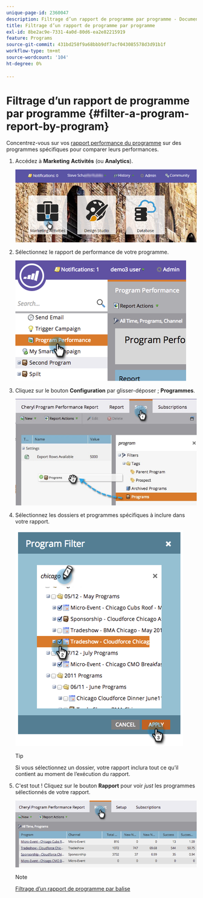 ```yaml
---
unique-page-id: 2360047
description: Filtrage d’un rapport de programme par programme - Documents Marketo - Documentation du produit
title: Filtrage d’un rapport de programme par programme
exl-id: 8be2ac9e-7331-4a0d-80d6-ea2e82215919
feature: Programs
source-git-commit: 431bd258f9a68bbb9df7acf043085578d3d91b1f
workflow-type: tm+mt
source-wordcount: '104'
ht-degree: 0%

---
```


# Filtrage d’un rapport de programme par programme {#filter-a-program-report-by-program}

Concentrez-vous sur vos [rapport performance du programme](/help/marketo/product-docs/core-marketo-concepts/programs/program-performance-report/create-a-program-performance-report.md) sur des programmes spécifiques pour comparer leurs performances.

1. Accédez à **Marketing** **Activités** (ou **Analytics**).

   ![](assets/login-marketing-activities-3.png)

1. Sélectionnez le rapport de performance de votre programme.

   ![](assets/image2014-9-23-16-3a4-3a4.png)

1. Cliquez sur le bouton **Configuration** par glisser-déposer ; **Programmes**.

   ![](assets/prospect3.jpg)

1. Sélectionnez les dossiers et programmes spécifiques à inclure dans votre rapport.

   ![](assets/image2014-9-23-16-3a5-3a5.png)

   >[!TIP]
   >
   >Si vous sélectionnez un dossier, votre rapport inclura tout ce qu’il contient au moment de l’exécution du rapport.

1. C&#39;est tout ! Cliquez sur le bouton **Rapport** pour voir _just_ les programmes sélectionnés de votre rapport.

   ![](assets/image2014-9-23-16-3a5-3a41.png)

   >[!NOTE]
   >
   >[Filtrage d’un rapport de programme par balise](/help/marketo/product-docs/core-marketo-concepts/programs/program-performance-report/filter-a-program-report-by-tag.md)
